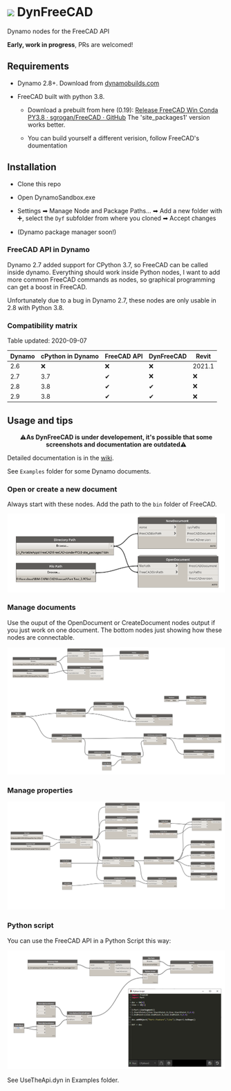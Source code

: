 # ![](https://raw.githubusercontent.com/infeeeee/DynFreeCAD/master/Logo/DynFreeCAD_256.png) DynFreeCAD

Dynamo nodes for the FreeCAD API

**Early, work in progress**, PRs are welcomed!

## Requirements

- Dynamo 2.8+. Download from [dynamobuilds.com](https://dynamobuilds.com/)

- FreeCAD built with python 3.8.
  
  - Download a prebuilt from here (0.19): [Release FreeCAD Win Conda PY3.8 · sgrogan/FreeCAD · GitHub](https://github.com/sgrogan/FreeCAD/releases/tag/PY3.8) The 'site_packages1' version works better.
  
  - You can build yourself a different verision, follow FreeCAD's doumentation

## Installation

- Clone this repo

- Open DynamoSandbox.exe

- Settings ➡ Manage Node and  Package Paths... ➡ Add a new folder with ➕, select the `Dyf` subfolder from where you cloned ➡ Accept changes

- (Dynamo package manager soon!)

### FreeCAD API in Dynamo

Dynamo 2.7 added support for CPython 3.7, so FreeCAD can be called inside dynamo. Everything should work inside Python nodes, I want to add more common FreeCAD commands as nodes, so graphical programming can get a boost in FreeCAD.

Unfortunately due to a bug in Dynamo 2.7, these nodes are only usable in 2.8 with Python 3.8. 

### Compatibility matrix

Table updated: 2020-09-07

| Dynamo | cPython in Dynamo | FreeCAD API | DynFreeCAD | Revit  |
| ------ | ----------------- | ----------- | ---------- | ------ |
| 2.6    | ❌                 | ❌           | ❌          | 2021.1 |
| 2.7    | 3.7               | ✔           | ❌          | ❌      |
| 2.8    | 3.8               | ✔           | ✔          | ❌      |
| 2.9    | 3.8               | ✔           | ✔          | ❌      |

## Usage and tips

<p align="center">
⚠️<b>As DynFreeCAD is under developement, it's possible that some screenshots and documentation are outdated</b>⚠️
</p>

Detailed documentation is in the [wiki](https://github.com/infeeeee/DynFreeCAD/wiki). 

See `Examples` folder for some Dynamo documents.

### Open or create a new document

Always start with these nodes. Add the path to the `bin` folder of FreeCAD.

![Initialize and open a document](Screenshots/Initialize+open.png)

### Manage documents

Use the ouput of the OpenDocument or CreateDocument nodes output if you just work on one document. The bottom nodes just showing how these nodes are connectable. 

![Documents](Screenshots/Documents.png)

### Manage properties

![Properties](Screenshots/Properties.png)

### Python script

You can use the FreeCAD API in a Python Script this way:

![Api](Screenshots/Api.png)

See UseTheApi.dyn in Examples folder.

